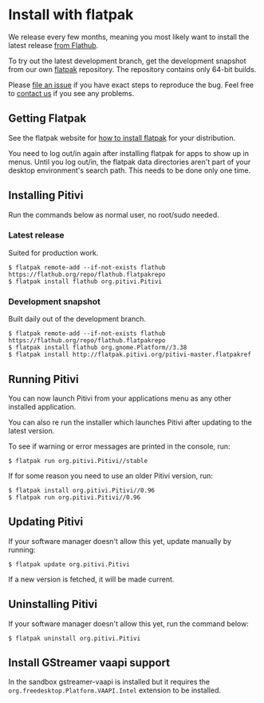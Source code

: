 # Install with flatpak

We release every few months, meaning you most likely want to install the latest
release [from Flathub](https://flathub.org/apps/details/org.pitivi.Pitivi).

To try out the latest development branch, get the development snapshot from our
own [flatpak](http://flatpak.org/) repository. The repository contains only
64-bit builds.

Please [file an issue](Bug_reporting.md) if you have exact steps to reproduce
the bug. Feel free to [contact us](http://www.pitivi.org/?go=contact) if you see
any problems.

## Getting Flatpak

See the flatpak website for [how to install flatpak](https://flatpak.org/setup/)
for your distribution.

You need to log out/in again after installing flatpak for apps to show
up in menus. Until you log out/in, the flatpak data directories aren't
part of your desktop environment's search path. This needs to be done
only one time.

## Installing Pitivi

Run the commands below as normal user, no root/sudo needed.

### Latest release

Suited for production work.

```
$ flatpak remote-add --if-not-exists flathub https://flathub.org/repo/flathub.flatpakrepo
$ flatpak install flathub org.pitivi.Pitivi
```

### Development snapshot

Built daily out of the development branch.

```
$ flatpak remote-add --if-not-exists flathub https://flathub.org/repo/flathub.flatpakrepo
$ flatpak install flathub org.gnome.Platform//3.38
$ flatpak install http://flatpak.pitivi.org/pitivi-master.flatpakref
```

## Running Pitivi

You can now launch Pitivi from your applications menu as any other
installed application.

You can also re run the installer which launches Pitivi after updating
to the latest version.

To see if warning or error messages are printed in the console, run:

```
$ flatpak run org.pitivi.Pitivi//stable
```

If for some reason you need to use an older Pitivi version, run:

```
$ flatpak install org.pitivi.Pitivi//0.96
$ flatpak run org.pitivi.Pitivi//0.96
```

## Updating Pitivi

If your software manager doesn't allow this yet, update manually by running:

```
$ flatpak update org.pitivi.Pitivi
```

If a new version is fetched, it will be made current.

## Uninstalling Pitivi

If your software manager doesn't allow this yet, run the command below:

```
$ flatpak uninstall org.pitivi.Pitivi
```

## Install GStreamer vaapi support

In the sandbox gstreamer-vaapi is installed but it requires the
`org.freedesktop.Platform.VAAPI.Intel` extension to be installed.
